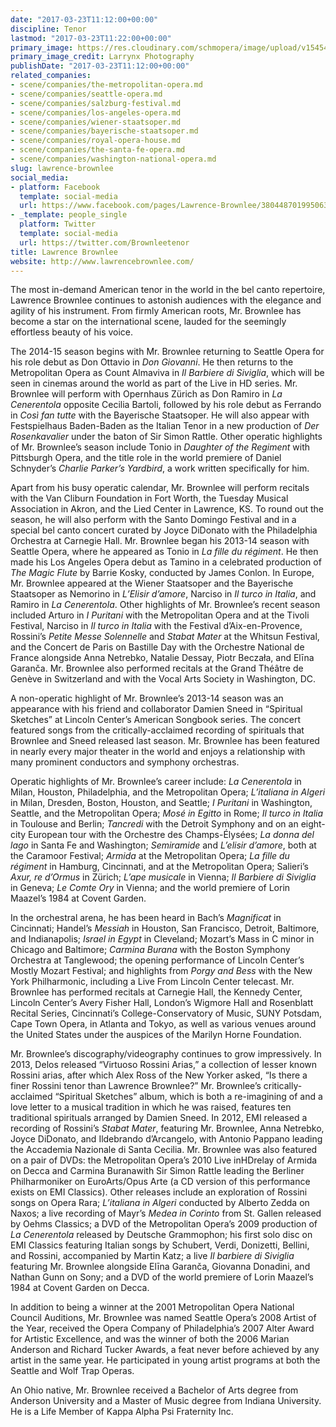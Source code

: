 ```yaml
---
date: "2017-03-23T11:12:00+00:00"
discipline: Tenor
lastmod: "2017-03-23T11:22:00+00:00"
primary_image: https://res.cloudinary.com/schmopera/image/upload/v1545409169/media/webhook-uploads/1490267535417/2017-03-23---Lawrence_Brownlee_pc_Larrynx_Photography.jpg.jpg
primary_image_credit: Larrynx Photography
publishDate: "2017-03-23T11:12:00+00:00"
related_companies:
- scene/companies/the-metropolitan-opera.md
- scene/companies/seattle-opera.md
- scene/companies/salzburg-festival.md
- scene/companies/los-angeles-opera.md
- scene/companies/wiener-staatsoper.md
- scene/companies/bayerische-staatsoper.md
- scene/companies/royal-opera-house.md
- scene/companies/the-santa-fe-opera.md
- scene/companies/washington-national-opera.md
slug: lawrence-brownlee
social_media:
- platform: Facebook
  template: social-media
  url: https://www.facebook.com/pages/Lawrence-Brownlee/380448701995063
- _template: people_single
  platform: Twitter
  template: social-media
  url: https://twitter.com/Brownleetenor
title: Lawrence Brownlee
website: http://www.lawrencebrownlee.com/
---
```


The most in-demand American tenor in the world in the bel canto repertoire, Lawrence Brownlee continues  to  astonish  audiences  with  the  elegance  and  agility  of  his  instrument.  From  firmly American  roots,  Mr.  Brownlee  has  become  a  star  on  the  international  scene,  lauded  for  the seemingly effortless beauty of his voice. 

The 2014-15 season begins with Mr. Brownlee returning to Seattle Opera for his role debut as Don Ottavio  in *Don  Giovanni*.  He  then  returns  to  the  Metropolitan  Opera  as  Count  Almaviva  in *Il Barbiere di  Siviglia*,  which  will  be  seen  in  cinemas  around  the  world  as  part  of  the Live in HD series.  Mr.  Brownlee  will  perform  with  Opernhaus  Zürich  as  Don  Ramiro  in *La  Cenerentola* opposite  Cecilia  Bartoli,  followed  by  his  role  debut  as  Ferrando  in *Così  fan  tutte* with  the Bayerische Staatsoper. He will also appear with Festspielhaus Baden-Baden as the Italian Tenor in  a  new  production  of *Der  Rosenkavalier* under  the  baton  of  Sir  Simon  Rattle.  Other  operatic highlights  of  Mr.  Brownlee’s  season  include  Tonio  in *Daughter of  the  Regiment* with  Pittsburgh Opera,  and  the  title  role  in  the  world  premiere  of  Daniel  Schnyder’s *Charlie  Parker’s  Yardbird*,  a work written specifically for him. 

Apart  from  his  busy  operatic  calendar,  Mr.  Brownlee  will  perform  recitals  with  the  Van  Cliburn Foundation  in  Fort  Worth,  the  Tuesday  Musical  Association  in  Akron,  and  the  Lied  Center  in Lawrence, KS. To round out the season, he will also perform with the Santo Domingo Festival and in  a  special  bel  canto  concert  curated  by  Joyce  DiDonato  with  the  Philadelphia  Orchestra  at Carnegie Hall. Mr.  Brownlee  began  his  2013-14  season  with  Seattle  Opera,  where  he  appeared  as Tonio  in *La fille du  régiment*.  He  then  made  his  Los  Angeles  Opera  debut  as  Tamino  in  a celebrated production  of *The  Magic  Flute* by  Barrie  Kosky,  conducted  by  James  Conlon.  In  Europe,  Mr. Brownlee  appeared  at  the  Wiener  Staatsoper  and  the  Bayerische Staatsoper  as  Nemorino  in *L’Elisir  d’amore*,  Narciso in *Il  turco in  Italia*,  and  Ramiro  in *La  Cenerentola*.  Other  highlights  of  Mr. Brownlee’s  recent  season  included  Arturo  in *I  Puritani* with  the  Metropolitan  Opera  and  at  the Tivoli  Festival,  Narciso  in *Il  turco in  Italia* with  the  Festival  d’Aix-en-Provence,  Rossini’s *Petite Messe Solennelle* and *Stabat Mater* at the Whitsun Festival, and the Concert de Paris on Bastille Day with the Orchestre National de France alongside Anna Netrebko, Natalie Dessay, Piotr Beczała,  and  Elīna  Garanča.  Mr.  Brownlee  also  performed  recitals  at the  Grand  Théâtre  de  Genève  in Switzerland and with the Vocal Arts Society in Washington, DC. 

A non-operatic highlight of Mr. Brownlee’s 2013-14 season was an appearance with his friend and collaborator Damien Sneed in “Spiritual Sketches” at Lincoln Center’s American Songbook series. The concert featured songs from the critically-acclaimed recording of spirituals that Brownlee and Sneed released last season. Mr.  Brownlee  has  been  featured  in  nearly  every  major  theater  in  the  world  and  enjoys  a relationship with many prominent conductors and symphony orchestras. 

Operatic highlights of Mr. Brownlee’s  career include: *La  Cenerentola* in  Milan,  Houston,  Philadelphia,  and  the  Metropolitan Opera; *L’italiana in   Algeri* in   Milan,   Dresden,   Boston,   Houston,   and   Seattle; *I   Puritani* in Washington,  Seattle,  and  the  Metropolitan  Opera; *Mosé in  Egitto* in  Rome; *Il  turco in  Italia* in Toulouse and Berlin; *Tancredi* with the Detroit Symphony and on an eight-city European tour with the Orchestre des Champs-Élysées; *La donna del lago* in Santa Fe and Washington; *Semiramide* and *L’elisir d’amore*, both at the Caramoor Festival; *Armida* at the Metropolitan Opera; *La fille du régiment* in  Hamburg,  Cincinnati,  and  at  the  Metropolitan  Opera;  Salieri’s *Axur, re  d’Ormus* in  Zürich; *L’ape musicale* in Vienna; *Il Barbiere di Siviglia* in Geneva; *Le Comte Ory* in Vienna; and the world premiere of Lorin Maazel’s 1984 at Covent Garden. 

In the orchestral arena, he has been heard in Bach’s *Magnificat* in Cincinnati; Handel’s *Messiah* in Houston, San Francisco, Detroit, Baltimore, and Indianapolis; *Israel in Egypt* in Cleveland; Mozart’s  Mass  in  C  minor  in  Chicago  and  Baltimore; *Carmina  Burana* with  the  Boston  Symphony Orchestra  at  Tanglewood;  the  opening  performance  of  Lincoln  Center’s  Mostly  Mozart  Festival; and highlights from *Porgy and Bess* with the New York Philharmonic, including a Live From Lincoln Center  telecast.  Mr.  Brownlee  has  performed  recitals  at  Carnegie  Hall,  the  Kennedy  Center, Lincoln  Center’s  Avery  Fisher  Hall,  London’s  Wigmore  Hall  and  Rosenblatt  Recital  Series, Cincinnati’s  College-Conservatory  of  Music,  SUNY  Potsdam,  Cape  Town  Opera,  in  Atlanta  and Tokyo,  as  well  as  various  venues  around  the  United  States  under  the  auspices  of  the  Marilyn Horne Foundation. 

Mr. Brownlee’s discography/videography continues to grow impressively. In 2013, Delos released “Virtuoso Rossini Arias,” a collection of lesser known Rossini arias, after which Alex Ross of the New  Yorker asked, “Is  there  a  finer  Rossini  tenor  than  Lawrence  Brownlee?”  Mr.  Brownlee’s critically-acclaimed “Spiritual Sketches” album, which is both a re-imagining of and a love letter to a  musical tradition in which he was raised, features ten traditional spirituals arranged by Damien Sneed. In 2012, EMI released a recording of Rossini’s *Stabat Mater*, featuring Mr. Brownlee, Anna Netrebko,  Joyce  DiDonato,  and  Ildebrando  d’Arcangelo,  with  Antonio  Pappano  leading  the Accademia  Nazionale  di  Santa  Cecilia.  Mr.  Brownlee  was  also  featured  on  a  pair  of  DVDs:  the Metropolitan  Opera’s  2010 Live inHDrelay  of Armida on  Decca  and Carmina  Buranawith  Sir Simon  Rattle  leading  the  Berliner  Philharmoniker  on  EuroArts/Opus  Arte  (a  CD  version  of  this performance exists on EMI Classics). Other   releases   include   an   exploration   of   Rossini   songs   on   Opera   Rara; *L’italiana in Algeri* conducted by Alberto Zedda on Naxos; a live recording of Mayr’s *Medea in Corinto* from St. Gallen  released  by  Oehms  Classics;  a  DVD  of  the  Metropolitan  Opera’s  2009  production  of *La Cenerentola* released  by  Deutsche  Grammophon;  his  first  solo  disc  on  EMI  Classics  featuring Italian  songs  by  Schubert,  Verdi,  Donizetti,  Bellini,  and  Rossini, accompanied  by  Martin  Katz;  a live *Il barbiere di Siviglia* featuring Mr. Brownlee alongside Elīna Garanča, Giovanna Donadini, and Nathan Gunn on Sony; and a DVD of the world premiere of Lorin Maazel’s 1984 at Covent Garden on Decca. 

In  addition  to  being  a  winner  at  the  2001  Metropolitan  Opera  National  Council  Auditions,  Mr. Brownlee  was  named  Seattle  Opera’s  2008  Artist  of  the  Year,  received  the  Opera  Company  of Philadelphia’s  2007  Alter  Award  for  Artistic  Excellence,  and  was  the  winner  of  both  the  2006 Marian  Anderson  and  Richard  Tucker  Awards,  a  feat  never  before  achieved  by  any  artist  in  the same year. He participated in young artist programs at both the Seattle and Wolf Trap Operas. 

An Ohio  native,  Mr.  Brownlee  received  a  Bachelor  of  Arts  degree  from  Anderson  University  and  a Master  of  Music  degree  from  Indiana  University.  He  is  a  Life  Member of  Kappa  Alpha  Psi Fraternity Inc.
